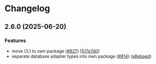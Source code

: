 # Changelog

## 2.6.0 (2025-06-20)


### Features

* move CLI to own package ([#827](https://github.com/Hoishin/nodecg/issues/827)) ([517e7d0](https://github.com/Hoishin/nodecg/commit/517e7d0f4dcea97cd681a07813a254f7c204d37a))
* separate database adapter types into own package ([#814](https://github.com/Hoishin/nodecg/issues/814)) ([a8ebaed](https://github.com/Hoishin/nodecg/commit/a8ebaed56a7c0ef953d0f079acca38408b36cad4))
